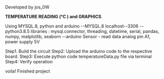 Developed by jos_0W

**TEMPERATURE READING (°C ) and GRAPHICS**.

Using MYSQL.8, python and arduino
--MYSQL.8 localhost--3306
--python3.8.5
    libraries : mysql.connector, threading, datetime, serial, pandas, numpy, matplotlib, seaborn
--arduino
    Sensor - read data analog pin A1, power supply 5V

Step1. Build the circuit
Step2: Upload the arduino code to the respective board.
Step3: Execute python code temperatureData.py file via terminal
Step4: Verify operation

voila! Finished project